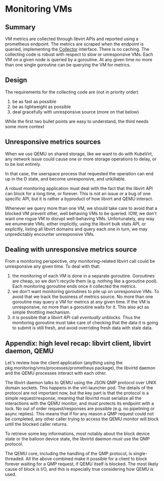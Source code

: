 Monitoring VMs
==============

Summary
-------

VM metrics are collected through libvirt APIs and reported using a prometheus endpoint.
The metrics are scraped when the endpoint is queried, implementing the [Collector](https://godoc.org/github.com/prometheus/client_golang/prometheus#Collector) interface. There is no caching.
The collecting code is robust with respect to slow or unresponsive VMs.
Each VM on a given node is queried by a goroutine.
At any given time no more than one single goroutine can be querying the VM for metrics.

Design
------

The requirements for the collecting code are (not in priority order)
1. be as fast as possible
2. be as lightweight as possible
3. deal gracefully with unresponsive source (more on that below)

While the first two bullet points are easy to understand, the third needs some more context

Unresponsive metrics sources
----------------------------

When we use QEMU on shared storage, like we want to do with KubeVirt, any network issue could cause
one or more storage operations to delay, or to be lost entirely.

In that case, the userspace process that requested the operation can end up in the D state,
and become unresponsive, and unkillable.

A robust monitoring application must deal with the fact that
the libvirt API can block for a long time, or forever. This is not an issue or a bug of one specific
API, but it is rather a byproduct of how libvirt and QEMU interact.

Whenever we query more than one VM, we should take care to avoid that a blocked VM prevent other,
well behaving VMs to be queried. IOW, we don't want one rogue VM to disrupt well-behaving VMs.
Unfortunately, any way we enumerate VMs, either implicitly, using the libvirt bulk stats API,
or explicitly, listing all libvirt domains and query each one in turn, we may unpredictably encounter
unresponsive VMs.


Dealing with unresponsive metrics source
----------------------------------------

From a monitoring perspective, _any_ monitoring-related libvirt call could be unresponsive any given time.
To deal with that:
1. the monitoring of each VM is done in a separate goroutine. Goroutines are cheap, so we don't recycle them (e.g. nothing like a goroutine pool).
Each monitoring goroutine ends once it collected the metrics.
2. we don't want monitoring goroutines to pile up on unresponsive VMs. To avoid that we track the business of metrics source. No more than one goroutine may
query a VM for metrics at any given time. If the VM is unresponsive, no more than a goroutine waits for it. This also act as simple throttling mechanism.
3. it is possible that a libvirt API call _eventually_ unblocks. Thus the monitoring goroutine must take care of checking that the data it is going to submit
is still fresh, and avoid overriding fresh data with stale data.


Appendix: high level recap: libvirt client, libvirt daemon, QEMU
-----------------------------------------------------------------

Let's review how the client application (anything using the pkg.monitoring/vms/processes/prometheus package),
the libvirtd daemon and the QEMU processes interact with each other.

The libvirt daemon talks to QEMU using the JSON QMP protocol over UNIX domain sockets. This happens in the virt-launcher pod.
The details of the protocol are not important now, but the key part is that the protocol
is a simple request/response, meaning that libvirtd must serialize all the interactions
with the QEMU monitor, and must protects its endpoint with a lock.
No out of order request/responses are possible (e.g. no pipelining or async replies).
This means that if for any reason a QMP request could not be completed, any other caller
trying to access the QEMU monitor will block until the blocked caller returns.

To retrieve some key informations, most notably about the block device state or the balloon
device state, the libvirtd daemon *must* use the QMP protocol.

The QEMU core, including the handling of the QMP protocol, is single-threaded.
All the above combined make it possible for a client to block forever waiting for a QMP
request, if QEMU itself is blocked. The most likely cause of block is I/O, and this is especially
true considering how QEMU is used.

